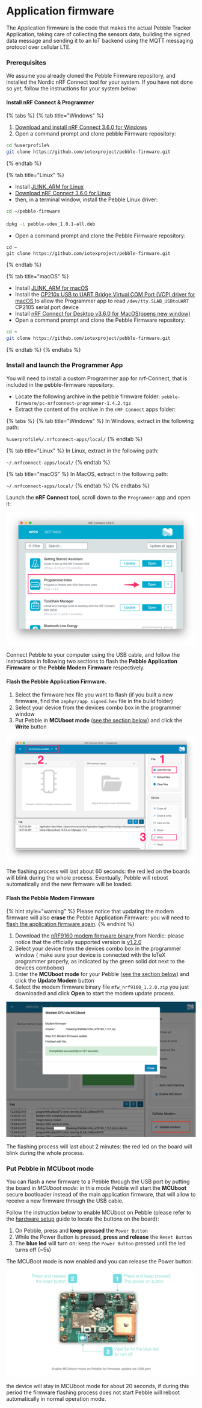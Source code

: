 # Application firmware

The Application firmware is the code that makes the actual Pebble Tracker Application, taking care of collecting the sensors data, building the signed data message and sending it to an IoT backend using the MQTT messaging protocol over cellular LTE. 

### Prerequisites <a id="prerequisites"></a>

We assume you already cloned the Pebble Firmware repository, and installed the Nordic nRF Connect tool for your system. If you have not done so yet, follow the instructions for your system below:

#### Install nRF Connect & Programmer <a id="install-nrf-connect-programmer"></a>

{% tabs %}
{% tab title="Windows" %}
1. [Download and install nRF Connect 3.6.0 for Windows](https://www.nordicsemi.com/-/media/Software-and-other-downloads/Desktop-software/nRF-Connect-for-Desktop/3-6-0/nrfconnectsetup360ia32.exe)
2. Open a command prompt and clone pebble Firmware repository:

```bash
cd %userprofile%
git clone https://github.com/iotexproject/pebble-firmware.git
```
{% endtab %}

{% tab title="Linux" %}
* Install [JLINK\_ARM for Linux](https://www.segger.com/downloads/jlink/#J-LinkSoftwareAndDocumentationPack)
* [Download nRF Connect 3.6.0 for Linux](https://www.nordicsemi.com/-/media/Software-and-other-downloads/Desktop-software/nRF-Connect-for-Desktop/3-6-0/nrfconnect360x8664.AppImage)
* then, in a terminal window, install the Pebble Linux driver:

```bash
cd ~/pebble-firmware

dpkg -i pebble-udev_1.0.1-all.deb
```

* Open a command prompt and clone the Pebble Firmware repository:

```text
cd ~
git clone https://github.com/iotexproject/pebble-firmware.git
```
{% endtab %}

{% tab title="macOS" %}
* Install [JLINK\_ARM for macOS](https://www.segger.com/downloads/jlink/#J-LinkSoftwareAndDocumentationPack)
* Install the [CP210x USB to UART Bridge Virtual COM Port \(VCP\) driver for macOS ](https://www.silabs.com/products/development-tools/software/usb-to-uart-bridge-vcp-drivers)to allow the Programmer app to read `/dev/tty.SLAB_USBtoUART` CP2105 serial port device
* Install [nRF Connect for Desktop v3.6.0 for MacOS\(opens new window\)](https://www.nordicsemi.com/-/media/Software-and-other-downloads/Desktop-software/nRF-Connect-for-Desktop/3-6-0/nrfconnect360.dmg)
* Open a command prompt and clone the Pebble Firmware repository:

```bash
cd ~
git clone https://github.com/iotexproject/pebble-firmware.git
```
{% endtab %}
{% endtabs %}

### Install and launch the Programmer App <a id="install-and-launch-the-programmer-app"></a>

You will need to install a custom Programmer app for nrf-Connect, that is included in the pebble-firmware repository.

* Locate the following archive in the pebble firmware folder: `pebble-firmware/pc-nrfconnect-programmer-1.4.2.tgz`
* Extract the content of the archive in the `nRF Connect` apps folder:

{% tabs %}
{% tab title="Windows" %}
In Windows, extract in the following path:

`%userprofile%/.nrfconnect-apps/local/`
{% endtab %}

{% tab title="Linux" %}
In Linux, extract in the following path:

`~/.nrfconnect-apps/local/`
{% endtab %}

{% tab title="macOS" %}
In MacOS, extract in the following path:

`~/.nrfconnect-apps/local/`
{% endtab %}
{% endtabs %}

Launch the **nRF Connect** tool, scroll down to the `Programmer` app and open it:

![](../../../.gitbook/assets/image%20%2826%29.png)

Connect Pebble to your computer using the USB cable, and follow the instructions in following two sections to flash the **Pebble Application Firmware** or the **Pebble Modem Firmware** respectively.

#### Flash the Pebble Application Firmware. <a id="flash-the-pebble-application-firmware"></a>

1. Select the firmware hex file you want to flash \(if you built a new firmware, find the `zephyr/app_signed.hex` file in the build folder\) 
2. Select your device from the devices combo box in the programmer window 
3. Put Pebble in **MCUboot mode** \([see the section below](application-firmware.md#put-pebble-in-mcuboot-mode)\) and click the **Write** button 

![](../../../.gitbook/assets/image%20%2829%29.png)

The flashing process will last about 60 seconds: the red led on the boards will blink during the whole process. Eventually, Pebble will reboot automatically and the new firmware will be loaded.

#### Flash the Pebble Modem Firmware <a id="flash-the-pebble-modem-firmware"></a>

{% hint style="warning" %}
Please notice that updating the modem firmware will also **erase** the Pebble Application Firmware: you will need to [flash the application firmware again](./).
{% endhint %}

1. Download the [nRF9160 modem firmware binary ](https://www.nordicsemi.com/Products/Low-power-cellular-IoT/nRF9160/Download)from Nordic: please notice that the officially supported version is [v1.2.0](https://www.nordicsemi.com/-/media/Software-and-other-downloads/Dev-Kits/nRF9160-DK/nRF9160-modem-FW/mfwnrf9160120.zip%5D)
2. Select your device from the devices combo box in the programmer window \( make sure your device is connected with the IoTeX programmer properly, as indicated by the green solid dot next to the devices combobox\)
3. Enter the **MCUboot mode** for your Pebble \([see the section below](application-firmware.md#put-pebble-in-mcuboot-mode)\) and click the **Update Modem** button
4. Select the modem firmware binary file `mfw_nrf9160_1.2.0.zip` you just downloaded and click **Open** to start the modem update process.

![](../../../.gitbook/assets/image%20%2833%29.png)

The flashing process will last about 2 minutes: the red led on the board will blink during the whole process.

### Put Pebble in **MCUboot mode** <a id="put-pebble-in-mcuboot-mode"></a>

You can flash a new firmware to a Pebble through the USB port by putting the board in _MCUboot mode_: in this mode Pebble will start the **MCUboot** secure bootloader instead of the main application firmware, that will allow to receive a new firmware through the USB cable.

Follow the instruction below to enable MCUboot on Pebble \(please refer to the [hardware setup](../hardware-setup.md) guide to locate the buttons on the board\):

1. On Pebble, press and **keep pressed** the `Power Button`
2. While the Power Button is pressed, **press and release** the `Reset Button`
3. The **blue led** will turn on: keep the `Power Button` pressed until the led turns off \(~5s\)

The MCUBoot mode is now enabled and you can release the Power button:

![](../../../.gitbook/assets/image%20%2823%29.png)

the device will stay in MCUboot mode for about 20 seconds, if during this period the firmware flashing process does not start Pebble will reboot automatically in normal operation mode.


